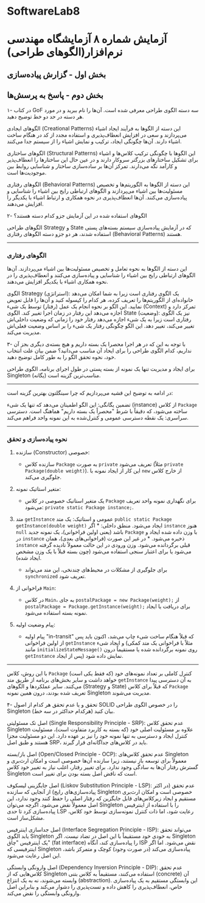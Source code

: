 # SoftwareLab8
# آزمایش شماره ۸ آزمایشگاه مهندسی نرم‌افزار(الگوهای طراحی)
## بخش اول - گزارش پیاده‌سازی
## بخش دوم - پاسخ به پرسش‌ها
۱- در کتاب GoF سه دسته الگوی طراحی معرفی شده است. آن‌ها را نام ببرید و در مورد هر دسته در حد دو خط توضیح دهید.

الگوهای ایجادی (Creational Patterns)
این دسته از الگوها به فرآیند ایجاد اشیاء می‌پردازند و سعی در افزایش انعطاف‌پذیری و استفاده مجدد از کد در هنگام ساخت اشیاء دارند. آن‌ها چگونگی ایجاد، ترکیب و نمایش اشیاء را از سیستم جدا می‌کنند.

الگوهای ساختاری (Structural Patterns)
این الگوها با چگونگی ترکیب کلاس‌ها و اشیاء برای تشکیل ساختارهای بزرگتر سروکار دارند و در عین حال این ساختارها را انعطاف‌پذیر و کارآمد نگه می‌دارند. تمرکز آن‌ها بر ساده‌سازی ساختار و شناسایی روابط بین موجودیت‌ها است.

الگوهای رفتاری (Behavioral Patterns)
این دسته از الگوها به الگوریتم‌ها و تخصیص مسئولیت‌ها بین اشیاء می‌پردازند و الگوهای ارتباطی رایج بین اشیاء را شناسایی و پیاده‌سازی می‌کنند. آن‌ها انعطاف‌پذیری در نحوه همکاری و ارتباط اشیاء با یکدیگر را افزایش می‌دهند.


۲- الگوهای استفاده شده در این آزمایش جزو کدام دسته هستند؟


الگوهای طراحی Strategy و State که در آزمایش پیاده‌سازی سیستم بسته‌های پستی استفاده شدند، هر دو جزو دسته الگوهای رفتاری (Behavioral Patterns) هستند.

---
### الگوهای رفتاری

این دسته از الگوها به نحوه تعامل و تخصیص مسئولیت‌ها بین اشیاء می‌پردازند. آن‌ها الگوهای ارتباطی رایج بین اشیاء را شناسایی و پیاده‌سازی می‌کنند و انعطاف‌پذیری را در نحوه همکاری اشیاء با یکدیگر افزایش می‌دهند.

الگوی Strategy (استراتژی): یک الگوی رفتاری است زیرا به شما امکان می‌دهد خانواده‌ای از الگوریتم‌ها را تعریف کرده، هر کدام را کپسوله کنید و آن‌ها را قابل تعویض نمایید. این الگو بر نحوه انجام یک عمل (رفتار) توسط یک شیء (Context) تمرکز دارد و اجازه می‌دهد این رفتار در زمان اجرا تغییر کند.
الگوی State (وضعیت): نیز یک الگوی رفتاری است زیرا به یک شیء اجازه می‌دهد رفتار خود را زمانی که وضعیت داخلی‌اش تغییر می‌کند، تغییر دهد. این الگو چگونگی رفتار یک شیء را بر اساس وضعیت فعلی‌اش مدیریت می‌کند.


۳- با توجه به این که در هر اجرا محصرا یک بسته داریم و هیچ بسته‌ی دیگری بجز آن نداریم، کدام الگوی طراحی را برای ایحاد آن مناسب می‌دانید؟ ضمن بیان علت انتخاب خود، نحوه تحقق الگو را به طور کامل توضیح دهید.



برای ایجاد و مدیریت تنها یک نمونه از بسته پستی در طول اجرای برنامه، الگوی طراحی Singleton (یگانه) مناسب‌ترین گزینه است.

---
در ادامه به توضیح این قشیه می‌پردازیم که چرا سینگلتون بهترین گزینه است:

تضمین یگانگی: این الگو اطمینان می‌دهد که تنها یک شیء (instance) از کلاس `Package` ساخته می‌شود، که دقیقاً با شرط "محصراً یک بسته داریم" هماهنگ است.
دسترسی سراسری: یک نقطه دسترسی عمومی و کنترل‌شده به این نمونه واحد فراهم می‌کند.

---
### نحوه پیاده‌سازی و تحقق

1.  سازنده (Constructor) خصوصی:
    * سازنده کلاس `Package` به صورت `private` تعریف می‌شود (مثلاً `private Package(double weight)`). این کار از ایجاد نمونه با `new` از خارج کلاس جلوگیری می‌کند.

2.  متغیر استاتیک نمونه:
    * یک متغیر استاتیک خصوصی در کلاس `Package` برای نگهداری نمونه واحد تعریف می‌شود: `private static Package instance;`.

3.  متد `getInstance` عمومی و استاتیک:
     یک متد `public static Package getInstance(double weight)` ایجاد می‌شود.
    منطق داخلی:
        * اگر `instance` هنوز `null` باشد (یعنی اولین فراخوانی)، یک نمونه جدید `Package` با وزن داده شده ایجاد و در `instance` ذخیره می‌شود.
        * در غیر این صورت (فراخوانی‌های بعدی)، همان `instance` قبلی برگردانده می‌شود. وزن ورودی در این حالت معمولاً نادیده گرفته می‌شود یا برای اعتبار سنجی استفاده می‌شود (چون بسته قبلاً با یک وزن مشخص ایجاد شده).
    * برای جلوگیری از مشکلات در محیط‌های چندنخی، این متد می‌تواند `synchronized` تعریف شود.

4.  فراخوانی از `Main`:
    * در کلاس `Main`، به جای `postalPackage = new Package(weight);` از `postalPackage = Package.getInstance(weight);` برای دریافت یا ایجاد نمونه بسته استفاده می‌شود.

5.  پیام وضعیت اولیه:
    * پیام اولیه "in-transit" که قبلاً هنگام ساخت شیء چاپ می‌شد، اکنون باید پس از اولین فراخوانی `getInstance` و ایجاد شیء (مثلاً با فراخوانی یک متد کمکی مانند `initializeStateMessage()` روی نمونه برگردانده شده یا مستقیماً درون `getInstance` پس از ایجاد) نمایش داده شود.

---
با این روش، کلاس `Package` کنترل کاملی بر تعداد نمونه‌های خود (که فقط یکی است) خواهد داشت و سایر بخش‌های برنامه از طریق متد `getInstance` به آن دسترسی پیدا می‌کنند. سایر عملکردها و الگوهای (Strategy و State) که قبلاً برای کلاس `Package` تعریف شده بودند، درون همین نمونه Singleton مدیریت می‌شوند.



۴- تحقق و یا عدم تحقق هر کدام از اصول SOLID را در خصوص الگوی طراحی Singleton بیان کنید (هرکدام حداکثر در سه خط).

اصل تک مسئولیتی (Single Responsibility Principle - SRP): عدم تحقق
کلاس Singleton علاوه بر مسئولیت اصلی خود (که بسته به کاربرد متفاوت است)، مسئولیت کنترل ایجاد و دسترسی به تنها نمونه خود را نیز بر عهده دارد. این دو مسئولیت مجزا هستند و طبق اصل SRP، باید در کلاس‌های جداگانه‌ای قرار گیرند.

اصل باز/بسته (Open/Closed Principle - OCP): عدم تحقق
کلاس‌های Singleton معمولاً برای توسعه باز نیستند، زیرا سازنده آن‌ها خصوصی است و امکان ارث‌بری و گسترش رفتار آن‌ها به سادگی وجود ندارد. برای تغییر رفتار، اغلب نیاز به تغییر خود کلاس Singleton است که ناقض اصل بسته بودن برای تغییر است.

اصل جایگزینی لیسکوف (Liskov Substitution Principle - LSP): عدم تحقق (در اکثر پیاده‌سازی‌های رایج)
از آنجایی که سازنده Singleton خصوصی است و امکان ارث‌بری مستقیم و ایجاد زیرکلاس‌های قابل جایگزین که رفتار اصلی را حفظ کنند وجود ندارد، این اصل معمولاً نقض می‌شود. اگرچه می‌توان Singleton را با استفاده از اینترفیس پیاده‌سازی کرد تا حدی LSP رعایت شود، اما ذات کنترل نمونه‌سازی توسط خود کلاس، مشکل‌ساز است.

اصل جداسازی اینترفیس (Interface Segregation Principle - ISP): می‌تواند تحقق یابد
الگوی Singleton به خودی خود مستقیماً با این اصل در تضاد نیست. اگر Singleton یک اینترفیس "چاق" (fat interface) را پیاده‌سازی کند، آنگاه ISP نقض می‌شود. اما اگر اینترفیسی که Singleton پیاده‌سازی می‌کند (در صورت وجود) کوچک و متمرکز باشد، این اصل رعایت می‌شود.

اصل وارونگی وابستگی (Dependency Inversion Principle - DIP): عدم تحقق
کلاس‌هایی که از Singleton استفاده می‌کنند، مستقیماً به کلاس بتنی (concrete) آن وابسته می‌شوند، نه به یک انتزاع (abstraction). این وابستگی مستقیم به یک پیاده‌سازی خاص، انعطاف‌پذیری را کاهش داده و تست‌پذیری را دشوار می‌کند و بنابراین اصل وارونگی وابستگی را نقض می‌کند.
